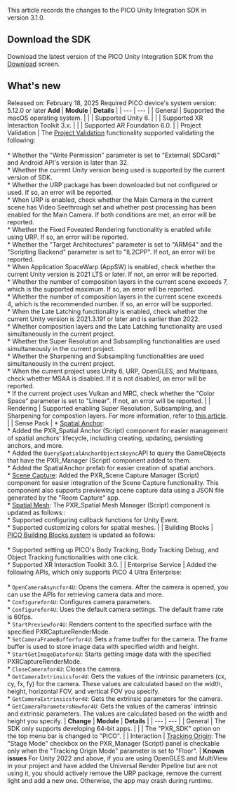 This article records the changes to the PICO Unity Integration SDK in version 3.1.0.
## Download the SDK
Download the latest version of the PICO Unity Integration SDK from the [Download](https://developer-global.pico-interactive.com/resources/#sdk) screen.
## What's new
Released on: February 18, 2025
Required PICO device's system version: 5.12.0 or later
**Add**
| **Module** | **Details** |
| --- | --- |
| General | Supported the macOS operating system. |
|  | Supported Unity 6. |
|  | Supported XR Interaction Toolkit 3.x. |
|  | Supported AR Foundation 6.0. |
| Project Validation | The [Project Validation](/document/unity/project-validation/) functionality supported validating the following:  <br>  <br> * Whether the "Write Permission" parameter is set to "External( SDCard)" and Android API's version is later than 32. <br> * Whether the current Unity version being used is supported by the current version of SDK. <br> * Whether the URP package has been downloaded but not configured or used. If so, an error will be reported. <br> * When URP is enabled, check whether the Main Camera in the current scene has Video Seethrough set and whether post processing has been enabled for the Main Camera. If both conditions are met, an error will be reported. <br> * Whether the Fixed Foveated Rendering functionality is enabled while using URP. If so, an error will be reported. <br> * Whether the "Target Architectures" parameter is set to "ARM64" and the "Scripting Backend" parameter is set to "IL2CPP". If not, an error will be reported. <br> * When Application SpaceWarp (AppSW) is enabled, check whether the current Unity version is 2021 LTS or later. If not, an error will be reported. <br> * Whether the number of composition layers in the current scene exceeds 7, which is the supported maximum. If so, an error will be reported. <br> * Whether the number of composition layers in the current scene exceeds 4, which is the recommended number. If so, an error will be supported. <br> * When the Late Latching functionality is enabled, check whether the current Unity version is 2021.3.19f or later and is earlier than 2022. <br> * Whether composition layers and the Late Latching functionality are used simultaneously in the current project. <br> * Whether the Super Resolution and Subsampling functionalities are used simultaneously in the current project. <br> * Whether the Sharpening and Subsampling functionalities are used simultaneously in the current project. <br> * When the current project uses Unity 6, URP, OpenGLES, and Multipass, check whether MSAA is disabled. If it is not disabled, an error will be reported. <br> * If the current project uses Vulkan and MRC, check whether the "Color Space" parameter is set to "Linear". If not, an error will be reported. |
| Rendering | Supported enabling Super Resolution, Subsampling, and Sharpening for compostion layers. For more information, refer to [this article](/document/unity/enable-supersampling-sharpening-and-super-resolution-for-composition-layers). |
| Sense Pack | * [Spatial Anchor](/document/unity/spatial-anchors/): <br>    * Added the PXR_Spatial Anchor (Script) component for easier management of spatial anchors' lifecycle, including creating, updating, persisting anchors, and more. <br>    * Added the `QuerySpatialAnchorObjectsAsync`API to query the GameObjects that have the PXR_Manager (Script) component added to them. <br>    * Added the SpatialAnchor prefab for easier creation of spatial anchors. <br> * [Scene Capture](/document/unity/scene-capture/): Added the PXR_Scene Capture Manager (Script) component for easier integration of the Scene Capture functionality. This component also supports previewing scene capture data using a JSON file generated by the "Room Capture" app. <br> * [Spatial Mesh](/document/unity/spatial-mesh/): The PXR_Spatial Mesh Manager (Script) component is updated as follows:: <br>    * Supported configuring callback functions for Unity Event. <br>    * Supported customizing colors for spatial meshes. |
| Building Blocks | [PICO Building Blocks system](/document/unity/pico-building-blocks/) is updated as follows: <br>  <br> * Supported setting up PICO's Body Tracking, Body Tracking Debug, and Object Tracking functionalities with one click. <br> * Supported XR Interaction Toolkit 3.0. |
| Enterprise Service | Added the following APIs, which only supports PICO 4 Ultra Enterprise: <br>  <br> * `OpenCameraAsyncfor4U`: Opens the camera. After the camera is opened, you can use the APIs for retrieving camera data and more. <br> * `Configurefor4U`: Configures camera parameters. <br> * `Configurefor4U`: Uses the default camera settings. The default frame rate is 60fps. <br> * `StartPreviewfor4U`: Renders content to the specified surface with the specified PXRCaptureRenderMode. <br> * `SetCameraFrameBufferfor4U`: Sets a frame buffer for the camera. The frame buffer is used to store image data with specified width and height. <br> * `StartGetImageDatafor4U`: Starts getting image data with the specified PXRCaptureRenderMode. <br> * `CloseCamerafor4U`: Closes the camera. <br> * `GetCameraIntrinsicsfor4U`: Gets the values of the intrinsic parameters (cx, cy, fx, fy) for the camera. These values are calculated based on the width, height, horizontal FOV, and vertical FOV you specify. <br> * `GetCameraExtrinsicsfor4U`: Gets the extrinsic parameters for the camera. <br> * `GetCameraParametersNewfor4U`: Gets the values of the cameras' intrinsic and extrinsic parameters. The values are calculated based on the width and height you specify. |
**Change**
| **Module** | **Details** |
| --- | --- |
| General | The SDK only supports developing 64-bit apps. |
|  | The "PXR_SDK" option on the top menu bar is changed to "PICO". |
| Interaction | [Tracking Origin](/document/unity/tracking-origin/): The "Stage Mode" checkbox on the PXR_Manager (Script) panel is checkable only when the "Tracking Origin Mode" parameter is set to "Floor". |
**Known issues**
For Unity 2022 and above, if you are using OpenGLES and MultiView in your project and have added the Universal Render Pipeline but are not using it, you should actively remove the URP package, remove the current light and add a new one. Otherwise, the app may crash during runtime.
